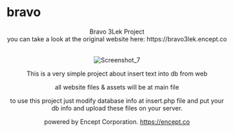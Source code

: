 # bravo
<center>
Bravo 3Lek Project <br>
you can take a look at the original website here: https://bravo3lek.encept.co
<br><br>
  
![Screenshot_7](https://user-images.githubusercontent.com/69405523/167271747-df71a6bb-19f5-4f72-a112-4640c2e8e610.png)


This is a very simple project about insert text into db from web

all website files & assets will be at main file

to use this project just modify database info at insert.php file and put your db info and upload these files on your server.

powered by Encept Corporation.
https://encept.co
</center>
